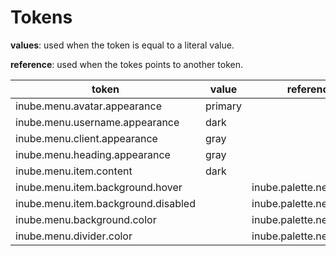# Tokens

**values**: used when the token is equal to a literal value.

**reference**: used when the tokes points to another token.

| token                               | value   | reference                 |
| ----------------------------------- | ------- | ------------------------- |
| inube.menu.avatar.appearance        | primary |                           |
| inube.menu.username.appearance      | dark    |                           |
| inube.menu.client.appearance        | gray    |                           |
| inube.menu.heading.appearance       | gray    |                           |
| inube.menu.item.content             | dark    |                           |
| inube.menu.item.background.hover    |         | inube.palette.neutral.n20 |
| inube.menu.item.background.disabled |         | inube.palette.neutral.n20 |
| inube.menu.background.color         |         | inube.palette.neutral.n0  |
| inube.menu.divider.color            |         | inube.palette.neutral.n40 |

